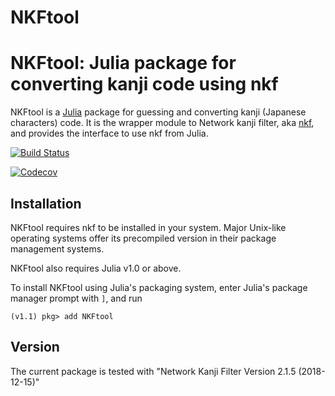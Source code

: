 # NKFtool

NKFtool: Julia package for converting kanji code using nkf
====================================

NKFtool is a [Julia](https://julialang.org) package for guessing and converting
kanji (Japanese characters) code. It is the wrapper module
to Network kanji filter, aka [nkf](https://osdn.net/projects/nkf/),
and provides the interface to use nkf from Julia.

[![Build Status](https://travis-ci.com/hsugawa8651/NKFtool.jl.svg?branch=master)](https://travis-ci.com/hsugawa8651/NKFtool.jl)

[![Codecov](https://codecov.io/gh/hsugawa8651/NKFtool.jl/branch/master/graph/badge.svg)](https://codecov.io/gh/hsugawa8651/NKFtool.jl)

Installation
------------

NKFtool requires nkf to be installed in your system. Major Unix-like operating systems offer its precompiled version in their package management systems.

NKFtool also requires Julia v1.0 or above.

To install NKFtool using Julia's packaging system, enter Julia's package manager prompt with `]`, and run

    (v1.1) pkg> add NKFtool


Version
------------
The current package is tested with "Network Kanji Filter Version 2.1.5 (2018-12-15)"
